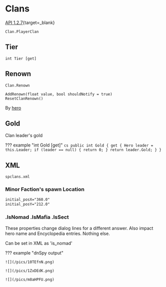 # Clans

[API 1.2.7](https://apidoc.bannerlord.com/v/1.2.7/class_tale_worlds_1_1_campaign_system_1_1_clan.html){target=_blank}

    Clan.PlayerClan


## Tier

    int Tier [get]

## Renown

    Clan.Renown

    AddRenown(float value, bool shouldNotify = true)
    ResetClanRenown()

By [hero](/modding/heroes/#renown)

## Gold

Clan leader's gold

??? example "int         Gold [get]"
    ``` cs
    public int Gold
    {
        get
        {
            Hero leader = this.Leader;
            if (leader == null)
            {
                return 0;
            }
            return leader.Gold;
        }
    }
    ```


## XML

    spclans.xml

### Minor Faction's spawn Location

``` xml
initial_posX="360.0"
initial_posY="212.0"
```

### .IsNomad .IsMafia .IsSect

These properties change dialog lines for a different answer. Also impact hero name and Encyclopedia entries. Nothing else.

Can be set in XML as 'is_nomad'

??? example "dnSpy output"

    ![](/pics/10TEfnN.png)

    ![](/pics/1ZxDEdK.png)

    ![](/pics/m8aHPFU.png)
